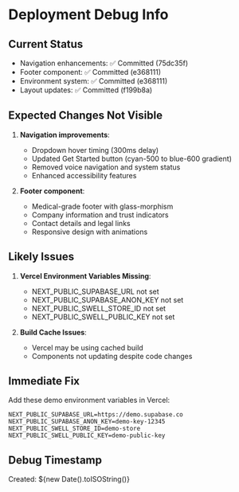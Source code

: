 # Deployment Debug Info

## Current Status
- Navigation enhancements: ✅ Committed (75dc35f)
- Footer component: ✅ Committed (e368111) 
- Environment system: ✅ Committed (e368111)
- Layout updates: ✅ Committed (f199b8a)

## Expected Changes Not Visible
1. **Navigation improvements**:
   - Dropdown hover timing (300ms delay)
   - Updated Get Started button (cyan-500 to blue-600 gradient)
   - Removed voice navigation and system status
   - Enhanced accessibility features

2. **Footer component**:
   - Medical-grade footer with glass-morphism
   - Company information and trust indicators  
   - Contact details and legal links
   - Responsive design with animations

## Likely Issues
1. **Vercel Environment Variables Missing**:
   - NEXT_PUBLIC_SUPABASE_URL not set
   - NEXT_PUBLIC_SUPABASE_ANON_KEY not set
   - NEXT_PUBLIC_SWELL_STORE_ID not set
   - NEXT_PUBLIC_SWELL_PUBLIC_KEY not set

2. **Build Cache Issues**:
   - Vercel may be using cached build
   - Components not updating despite code changes

## Immediate Fix
Add these demo environment variables in Vercel:
```
NEXT_PUBLIC_SUPABASE_URL=https://demo.supabase.co
NEXT_PUBLIC_SUPABASE_ANON_KEY=demo-key-12345
NEXT_PUBLIC_SWELL_STORE_ID=demo-store
NEXT_PUBLIC_SWELL_PUBLIC_KEY=demo-public-key
```

## Debug Timestamp
Created: ${new Date().toISOString()}